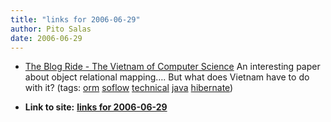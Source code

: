 ```yaml
---
title: "links for 2006-06-29"
author: Pito Salas
date: 2006-06-29
---
```


  * [ The Blog Ride - The Vietnam of Computer Science](<http://blogs.tedneward.com/PermaLink,guid,33e0e84c-1a82-4362-bb15-eb18a1a1d91f.aspx>) An interesting paper about object relational mapping…. But what does Vietnam have to do with it? (tags: [orm](<http://del.icio.us/pitosalas/orm>) [soflow](<http://del.icio.us/pitosalas/soflow>) [technical](<http://del.icio.us/pitosalas/technical>) [java](<http://del.icio.us/pitosalas/java>) [hibernate](<http://del.icio.us/pitosalas/hibernate>))
>>


* **Link to site:** **[links for 2006-06-29](None)**
